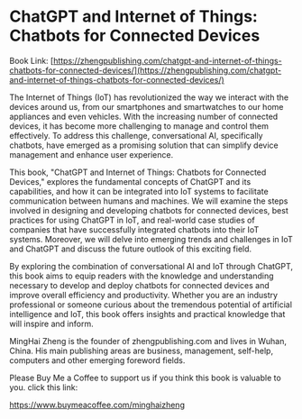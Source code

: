 # ChatGPT and Internet of Things: Chatbots for Connected Devices

Book Link: [https://zhengpublishing.com/chatgpt-and-internet-of-things-chatbots-for-connected-devices/](https://zhengpublishing.com/chatgpt-and-internet-of-things-chatbots-for-connected-devices/)

The Internet of Things (IoT) has revolutionized the way we interact with the devices around us, from our smartphones and smartwatches to our home appliances and even vehicles. With the increasing number of connected devices, it has become more challenging to manage and control them effectively. To address this challenge, conversational AI, specifically chatbots, have emerged as a promising solution that can simplify device management and enhance user experience.

This book, "ChatGPT and Internet of Things: Chatbots for Connected Devices," explores the fundamental concepts of ChatGPT and its capabilities, and how it can be integrated into IoT systems to facilitate communication between humans and machines. We will examine the steps involved in designing and developing chatbots for connected devices, best practices for using ChatGPT in IoT, and real-world case studies of companies that have successfully integrated chatbots into their IoT systems. Moreover, we will delve into emerging trends and challenges in IoT and ChatGPT and discuss the future outlook of this exciting field.

By exploring the combination of conversational AI and IoT through ChatGPT, this book aims to equip readers with the knowledge and understanding necessary to develop and deploy chatbots for connected devices and improve overall efficiency and productivity. Whether you are an industry professional or someone curious about the tremendous potential of artificial intelligence and IoT, this book offers insights and practical knowledge that will inspire and inform.

MingHai Zheng is the founder of zhengpublishing.com and lives in Wuhan, China. His main publishing areas are business, management, self-help, computers and other emerging foreword fields.

Please Buy Me a Coffee to support us if you think this book is valuable to you. click this link:

https://www.buymeacoffee.com/minghaizheng
